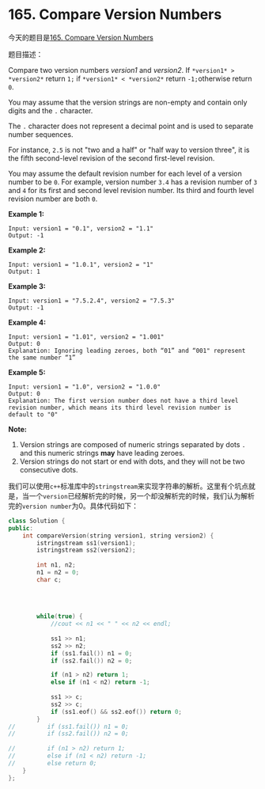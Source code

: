 # 165. Compare Version Numbers

今天的题目是[165. Compare Version Numbers](https://leetcode.com/problems/compare-version-numbers/)

题目描述：

Compare two version numbers *version1* and *version2*.
If `*version1* > *version2*` return `1;` if `*version1* < *version2*` return `-1;`otherwise return `0`.

You may assume that the version strings are non-empty and contain only digits and the `.` character.

The `.` character does not represent a decimal point and is used to separate number sequences.

For instance, `2.5` is not "two and a half" or "half way to version three", it is the fifth second-level revision of the second first-level revision.

You may assume the default revision number for each level of a version number to be `0`. For example, version number `3.4` has a revision number of `3` and `4` for its first and second level revision number. Its third and fourth level revision number are both `0`.

 

**Example 1:**

```
Input: version1 = "0.1", version2 = "1.1"
Output: -1
```

**Example 2:**

```
Input: version1 = "1.0.1", version2 = "1"
Output: 1
```

**Example 3:**

```
Input: version1 = "7.5.2.4", version2 = "7.5.3"
Output: -1
```

**Example 4:**

```
Input: version1 = "1.01", version2 = "1.001"
Output: 0
Explanation: Ignoring leading zeroes, both “01” and “001" represent the same number “1”
```

**Example 5:**

```
Input: version1 = "1.0", version2 = "1.0.0"
Output: 0
Explanation: The first version number does not have a third level revision number, which means its third level revision number is default to "0"
```

 

**Note:**

1. Version strings are composed of numeric strings separated by dots `.` and this numeric strings **may** have leading zeroes.
2. Version strings do not start or end with dots, and they will not be two consecutive dots.

我们可以使用`c++`标准库中的`stringstream`来实现字符串的解析。这里有个坑点就是，当一个`version`已经解析完的时候，另一个却没解析完的时候，我们认为解析完的`version number`为0。具体代码如下：

```c++
class Solution {
public:
    int compareVersion(string version1, string version2) {
        istringstream ss1(version1);
        istringstream ss2(version2);
        
        int n1, n2;
        n1 = n2 = 0;
        char c;
        
        
        
        
        while(true) {
            //cout << n1 << " " << n2 << endl;
            
            ss1 >> n1;
            ss2 >> n2;
            if (ss1.fail()) n1 = 0;
            if (ss2.fail()) n2 = 0;

            if (n1 > n2) return 1;
            else if (n1 < n2) return -1;
        
            ss1 >> c;
            ss2 >> c;
            if (ss1.eof() && ss2.eof()) return 0;
        }
//         if (ss1.fail()) n1 = 0;
//         if (ss2.fail()) n2 = 0;
        
//         if (n1 > n2) return 1;
//         else if (n1 < n2) return -1;
//         else return 0;
    }
};
```

